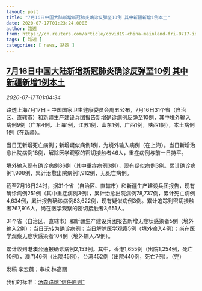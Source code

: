 ```yaml
---
layout: post
title: "7月16日中国大陆新增新冠肺炎确诊反弹至10例 其中新疆新增1例本土"
date: 2020-07-17T01:23:24.000Z
author: 路透
from: https://cn.reuters.com/article/covid19-china-mainland-fri-0717-idCNKCS24I03N
tags: [ 路透 ]
categories: [ news, 路透 ]
---
```

<!--1594949004000-->
[7月16日中国大陆新增新冠肺炎确诊反弹至10例 其中新疆新增1例本土](https://cn.reuters.com/article/covid19-china-mainland-fri-0717-idCNKCS24I03N)
------

<div>
<div><i>2020-07-17T01:04:34</i></div><div class="StandardArticleBody_body"><p>路透上海7月17日 - 中国国家卫生健康委员会周五公布，7月16日31个省（自治区、直辖市）和新疆生产建设兵团报告新增确诊病例反弹至10例，其中境外输入病例9例（广东4例，上海1例，江苏1例，山东1例，广西1例，陕西1例），本土病例1例（在新疆）。 </p><p>当日无新增死亡病例；新增疑似病例1例，为境外输入病例（在上海）。当日新增治愈出院病例18例，解除医学观察的密切接触者46人，重症病例与前一日持平。 </p><p>境外输入现有确诊病例86例（其中重症病例3例），现有疑似病例3例。累计确诊病例1,998例，累计治愈出院病例1,912例，无死亡病例。 </p><p>截至7月16日24时，据31个省（自治区、直辖市）和新疆生产建设兵团报告，现有确诊病例251例（其中重症病例3例），累计治愈出院病例78,737例，累计死亡病例4,634例，累计报告确诊病例83,622例，现有疑似病例3例。累计追踪到密切接触者767,916人，尚在医学观察的密切接触者3,651人。 </p><p>31个省（自治区、直辖市）和新疆生产建设兵团报告新增无症状感染者5例（境外输入2例）；当日无转为确诊病例；当日解除医学观察5例（境外输入4例）；尚在医学观察无症状感染者104例（境外输入79例）。 </p><p>累计收到港澳台通报确诊病例2,153例。其中，香港1,655例（出院1,254例，死亡10例），澳门46例（出院45例），台湾452例（出院440例，死亡7例）。（完） </p><div class="Attribution_container"><div class="Attribution_attribution"><p class="Attribution_content">发稿 李宏薇；审校 林高丽</p></div></div><div class="StandardArticleBody_trustBadgeContainer"><span class="StandardArticleBody_trustBadgeTitle">我们的标准：</span><span class="trustBadgeUrl"><a href="https://www.thomsonreuters.cn/content/dam/openweb/documents/pdf/china/brochures/about-us-1.pdf">汤森路透“信任原则”</a></span></div></div>
</div>
